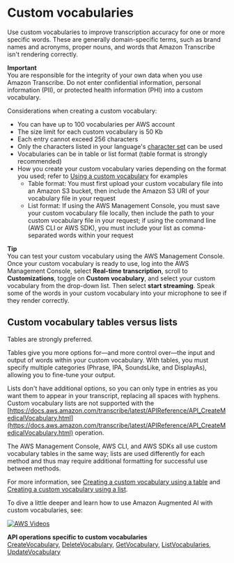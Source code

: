 # Custom vocabularies<a name="custom-vocabulary"></a>

Use custom vocabularies to improve transcription accuracy for one or more specific words\. These are generally domain\-specific terms, such as brand names and acronyms, proper nouns, and words that Amazon Transcribe isn't rendering correctly\.

**Important**  
You are responsible for the integrity of your own data when you use Amazon Transcribe\. Do not enter confidential information, personal information \(PII\), or protected health information \(PHI\) into a custom vocabulary\.

Considerations when creating a custom vocabulary:
+ You can have up to 100 vocabularies per AWS account
+ The size limit for each custom vocabulary is 50 Kb
+ Each entry cannot exceed 256 characters
+ Only the characters listed in your language's [character set](charsets.md) can be used
+ Vocabularies can be in table or list format \(table format is strongly recommended\)
+ How you create your custom vocabulary varies depending on the format you used; refer to [Using a custom vocabulary](custom-vocabulary-using.md) for examples
  + Table format: You must first upload your custom vocabulary file into an Amazon S3 bucket, then include the Amazon S3 URI of your vocabulary file in your request
  + List format: If using the AWS Management Console, you must save your custom vocabulary file locally, then include the path to your custom vocabulary file in your request; if using the command line \(AWS CLI or AWS SDK\), you must include your list as comma\-separated words within your request

**Tip**  
You can test your custom vocabulary using the AWS Management Console\. Once your custom vocabulary is ready to use, log into the AWS Management Console, select **Real\-time transcription**, scroll to **Customizations**, toggle on **Custom vocabulary**, and select your custom vocabulary from the drop\-down list\. Then select **start streaming**\. Speak some of the words in your custom vocabulary into your microphone to see if they render correctly\.

## Custom vocabulary tables versus lists<a name="custom-vocabulary-tables-lists"></a>

Tables are strongly preferred\.

Tables give you more options for—and more control over—the input and output of words within your custom vocabulary\. With tables, you must specify multiple categories \(Phrase, IPA, SoundsLike, and DisplayAs\), allowing you to fine\-tune your output\.

Lists don't have additional options, so you can only type in entries as you want them to appear in your transcript, replacing all spaces with hyphens\. Custom vocabulary lists are not supported with the [https://docs.aws.amazon.com/transcribe/latest/APIReference/API_CreateMedicalVocabulary.html](https://docs.aws.amazon.com/transcribe/latest/APIReference/API_CreateMedicalVocabulary.html) operation\.

The AWS Management Console, AWS CLI, and AWS SDKs all use custom vocabulary tables in the same way; lists are used differently for each method and thus may require additional formatting for successful use between methods\.

For more information, see [Creating a custom vocabulary using a table](custom-vocabulary-create-table.md) and [Creating a custom vocabulary using a list](custom-vocabulary-create-list.md)\.

To dive a little deeper and learn how to use Amazon Augmented AI with custom vocabularies, see:

[![AWS Videos](http://img.youtube.com/vi/https://www.youtube.com/embed/65eVesNiJzY/0.jpg)](http://www.youtube.com/watch?v=https://www.youtube.com/embed/65eVesNiJzY)

**API operations specific to custom vocabularies**  
 [CreateVocabulary](https://docs.aws.amazon.com/transcribe/latest/APIReference/API_CreateVocabulary.html), [DeleteVocabulary](https://docs.aws.amazon.com/transcribe/latest/APIReference/API_DeleteVocabulary.html), [GetVocabulary](https://docs.aws.amazon.com/transcribe/latest/APIReference/API_GetVocabulary.html), [ListVocabularies](https://docs.aws.amazon.com/transcribe/latest/APIReference/API_ListVocabularies.html), [UpdateVocabulary](https://docs.aws.amazon.com/transcribe/latest/APIReference/API_UpdateVocabulary.html) 